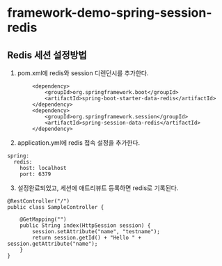 # framework-demo-spring-session-redis

## Redis 세션 설정방법

1. pom.xml에 redis와 session 디렌던시를 추가한다.

```
		<dependency>
			<groupId>org.springframework.boot</groupId>
			<artifactId>spring-boot-starter-data-redis</artifactId>
		</dependency>
		<dependency>
			<groupId>org.springframework.session</groupId>
			<artifactId>spring-session-data-redis</artifactId>
		</dependency>
```

2. application.yml에 redis 접속 설정을 추가한다.
```
spring:
  redis:
    host: localhost
    port: 6379
```

3. 설정완료되었고, 세션에 애트리뷰트 등록하면 redis로 기록된다.

```
@RestController("/")
public class SampleController {

	@GetMapping("")
	public String index(HttpSession session) {
		session.setAttribute("name", "testname");
		return session.getId() + "Hello " + session.getAttribute("name");
	}
}
```
